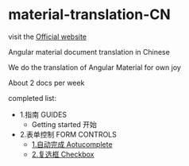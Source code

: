 # material-translation-CN

visit the [Official website](https://material.angular.io)

Angular material document translation in Chinese

We do the translation of Angular Material for own joy

About 2 docs per week

completed list:
- 1.指南 GUIDES
  - Getting started 开始
- 2.表单控制 FORM CONTROLS
  - [1.自动完成 Aotucomplete](https://github.com/zeoly/Angular-Material-Translation-CN/blob/master/AngularMaterial/2.%E8%A1%A8%E5%8D%95%E6%8E%A7%E5%88%B6%20FORM%20CONTROLS/1.%E8%87%AA%E5%8A%A8%E5%AE%8C%E6%88%90%20Aotucomplete.md)
  - [2.复选框 Checkbox](https://github.com/zeoly/Angular-Material-Translation-CN/blob/master/AngularMaterial/2.%E8%A1%A8%E5%8D%95%E6%8E%A7%E5%88%B6%20FORM%20CONTROLS/2.%E5%A4%8D%E9%80%89%E6%A1%86%20Checkbox.md)
